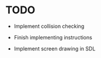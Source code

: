 # TODO

* Implement collision checking

* Finish implementing instructions

* Implement screen drawing in SDL
